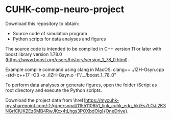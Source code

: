 # CUHK-comp-neuro-project

Download this repository to obtain:
- Source code of simulation program
- Python scripts for data analyses and figures

The source code is intended to be compiled in C++ version 11 or later with boost library version 1.78.0 (https://www.boost.org/users/history/version_1_78_0.html).

Example compile command using clang in MacOS: clang++ ./IZH-Gsyn.cpp -std=c++17 -O3 -o ./IZH-Gsyn.o -I"/.../boost\_1\_78\_0"

To perform data analyses or generate figures, open the folder /Script as root directory and execute the Python scripts.

Download the project data from \href{https://mycuhk-my.sharepoint.com/:f:/g/personal/1155110651_link_cuhk_edu_hk/Es7LOJi2K3NGrlClUK2Ez6MB4RwJKcx4tLhgs3POXbdOlg}{OneDrive}.
